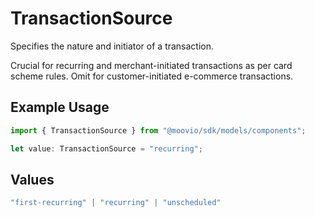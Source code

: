# TransactionSource

Specifies the nature and initiator of a transaction. 

Crucial for recurring and merchant-initiated transactions as per card scheme rules. 
Omit for customer-initiated e-commerce transactions.

## Example Usage

```typescript
import { TransactionSource } from "@moovio/sdk/models/components";

let value: TransactionSource = "recurring";
```

## Values

```typescript
"first-recurring" | "recurring" | "unscheduled"
```